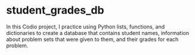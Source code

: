 # student_grades_db

In this Codio project, I practice using Python lists, functions, and dictionaries to create a database that contains student names, information about problem sets that were given to them, and their grades for each problem.
